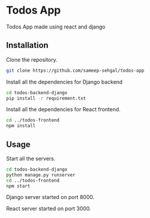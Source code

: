# Todos App

Todos App made using react and django

## Installation

Clone the repository.

```bash
git clone https://github.com/sameep-sehgal/todos-app
```

Install all the dependencies for Django backend

```bash
cd todos-backend-django
pip install -r requirement.txt
```

Install all the dependencies for React frontend.

```bash
cd ../todos-frontend
npm install
```

## Usage

Start all the servers.

```bash
cd todos-backend-django
python manage.py runserver
cd ../todos-frontend
npm start
```
Django server started on port 8000.

React server started on port 3000.


